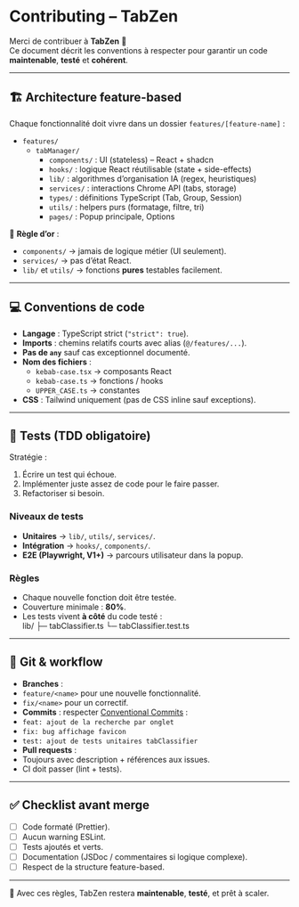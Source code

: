 # Contributing – TabZen

Merci de contribuer à **TabZen** 🎉  
Ce document décrit les conventions à respecter pour garantir un code **maintenable**, **testé** et **cohérent**.

---

## 🏗️ Architecture feature-based

Chaque fonctionnalité doit vivre dans un dossier `features/[feature-name]` :

- `features/`
    - `tabManager/`
        - `components/` : UI (stateless) – React + shadcn
        - `hooks/` : logique React réutilisable (state + side-effects)
        - `lib/` : algorithmes d’organisation IA (regex, heuristiques)
        - `services/` : interactions Chrome API (tabs, storage)
        - `types/` : définitions TypeScript (Tab, Group, Session)
        - `utils/` : helpers purs (formatage, filtre, tri)
        - `pages/` : Popup principale, Options


🔑 **Règle d’or** :
- `components/` → jamais de logique métier (UI seulement).
- `services/` → pas d’état React.
- `lib/` et `utils/` → fonctions **pures** testables facilement.

---

## 💻 Conventions de code

- **Langage** : TypeScript strict (`"strict": true`).
- **Imports** : chemins relatifs courts avec alias (`@/features/...`).
- **Pas de `any`** sauf cas exceptionnel documenté.
- **Nom des fichiers** :
    - `kebab-case.tsx` → composants React
    - `kebab-case.ts` → fonctions / hooks
    - `UPPER_CASE.ts` → constantes
- **CSS** : Tailwind uniquement (pas de CSS inline sauf exceptions).

---

## 🧪 Tests (TDD obligatoire)

Stratégie :
1. Écrire un test qui échoue.
2. Implémenter juste assez de code pour le faire passer.
3. Refactoriser si besoin.

### Niveaux de tests
- **Unitaires** → `lib/`, `utils/`, `services/`.
- **Intégration** → `hooks/`, `components/`.
- **E2E (Playwright, V1+)** → parcours utilisateur dans la popup.

### Règles
- Chaque nouvelle fonction doit être testée.
- Couverture minimale : **80%**.
- Les tests vivent **à côté** du code testé :  
  lib/
  ├─ tabClassifier.ts
  └─ tabClassifier.test.ts

---

## 📝 Git & workflow

- **Branches** :
- `feature/<name>` pour une nouvelle fonctionnalité.
- `fix/<name>` pour un correctif.
- **Commits** : respecter [Conventional Commits](https://www.conventionalcommits.org) :
- `feat: ajout de la recherche par onglet`
- `fix: bug affichage favicon`
- `test: ajout de tests unitaires tabClassifier`
- **Pull requests** :
- Toujours avec description + références aux issues.
- CI doit passer (lint + tests).

---

## ✅ Checklist avant merge

- [ ] Code formaté (Prettier).
- [ ] Aucun warning ESLint.
- [ ] Tests ajoutés et verts.
- [ ] Documentation (JSDoc / commentaires si logique complexe).
- [ ] Respect de la structure feature-based.

---

🚀 Avec ces règles, TabZen restera **maintenable**, **testé**, et prêt à scaler.
